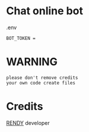 # Chat online bot


.env

```
BOT_TOKEN =
```
# WARNING

```
please don't remove credits
your own code create files
```

# Credits
[RENDY](https://github.com/Randi356) developer
